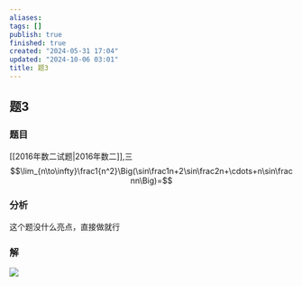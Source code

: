 ```yaml
---
aliases: 
tags: []
publish: true
finished: true
created: "2024-05-31 17:04"
updated: "2024-10-06 03:01"
title: 题3
---
```

## 题3
### 题目
[[2016年数二试题|2016年数二]],三
$$\lim_{n\to\infty}\frac1{n^2}\Big(\sin\frac1n+2\sin\frac2n+\cdots+n\sin\frac nn\Big)=$$
### 分析
这个题没什么亮点，直接做就行
### 解
![](https://img.hwenyi.live/202402291922423.webp)
